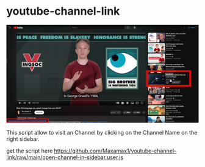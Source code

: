 # youtube-channel-link
 
![picture](Unbenannt-1.png)

This script allow to visit an Channel by clicking on the Channel Name on the right sidebar.

get the script here https://github.com/Maxamax1/youtube-channel-link/raw/main/open-channel-in-sidebar.user.js